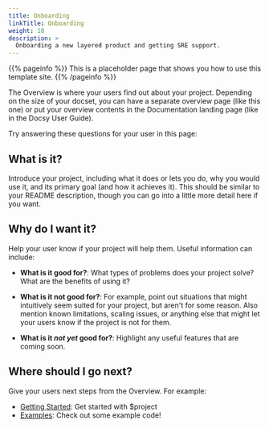 ```yaml
---
title: Onboarding
linkTitle: Onboarding
weight: 10
description: >
  Onboarding a new layered product and getting SRE support.
---
```


{{% pageinfo %}}
This is a placeholder page that shows you how to use this template site.
{{% /pageinfo %}}

The Overview is where your users find out about your project.
Depending on the size of your docset, you can have a separate overview page
(like this one) or put your overview contents in the Documentation landing page
(like in the Docsy User Guide).

Try answering these questions for your user in this page:

## What is it?

Introduce your project, including what it does or lets you do,
why you would use it, and its primary goal (and how it achieves it).
This should be similar to your README description,
though you can go into a little more detail here if you want.

## Why do I want it?

Help your user know if your project will help them. Useful information can include:

* **What is it good for?**:
What types of problems does your project solve? What are the benefits of using it?

* **What is it not good for?**:
For example, point out situations that might intuitively seem suited for your project,
but aren't for some reason. Also mention known limitations, scaling issues,
or anything else that might let your users know if the project is not for them.

* **What is it *not yet* good for?**:
Highlight any useful features that are coming soon.

## Where should I go next?

Give your users next steps from the Overview. For example:

* [Getting Started](/getting-started/): Get started with $project
* [Examples](/examples/): Check out some example code!
